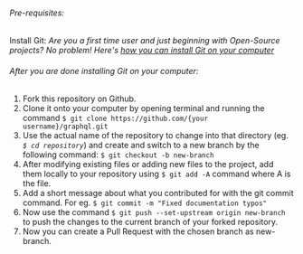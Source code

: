 ###### Pre-requisites:
Install Git: 
*Are you a first time user and just beginning with Open-Source projects? No problem! Here's [how you can install Git on your computer](https://www.digitalocean.com/community/tutorials/how-to-contribute-to-open-source-getting-started-with-git)*

###### After you are done installing Git on your computer:

1. Fork this repository on Github.
2. Clone it onto your computer by opening terminal and running the command `$ git clone https://github.com/{your username}/graphql.git`
3. Use the actual name of the repository to change into that directory (eg. *`$ cd repository`*) and create and switch to a new branch by the following command: `$ git checkout -b new-branch`
4. After modifying existing files or adding new files to the project, add them locally to your repository using `$ git add -A` command where A is the file.
5. Add a short message about what you contributed for with the git commit command. For eg. `$ git commit -m "Fixed documentation typos"`
6. Now use the command `$ git push --set-upstream origin new-branch` to push the changes to the current branch of your forked repository.
7. Now you can create a Pull Request with the chosen branch as new-branch.